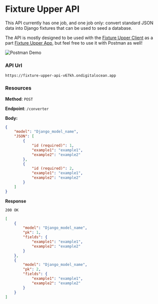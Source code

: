 # Fixture Upper API

This API currently has one job, and one job only: convert standard JSON data into Django fixtures that can be used to seed a database. 

The API is mostly designed to be used with the [Fixture Upper Client](https://github.com/ryanmphill/fixture-upper) as a part [Fixture Upper App](https://fixture-upper.netlify.app/), but feel free to use it with Postman as well!

![Postman Demo](./public/fixture-upper-postman-demo.gif)

### API Url
`https://fixture-upper-api-v67kh.ondigitalocean.app`

### Resources

**Method**: `POST`

**Endpoint**: `/converter`

**Body:**

```JSON
{
    "model": "Django_model_name",
    "JSON": [
        {
            "id (required)": 1,
            "example1": "example1",
            "example2": "example2"
        },
        {
            "id (required)": 2,
            "example1": "example1",
            "example2": "example2"
        }
    ]
}
```

**Response**

`200 OK`

```JSON
[
    {
        "model": "Django_model_name",
        "pk": 1,
        "fields": {
            "example1": "example1",
            "example2": "example2"
        }
    },
    {
        "model": "Django_model_name",
        "pk": 2,
        "fields": {
            "example1": "example1",
            "example2": "example2"
        }
    }
]
```
